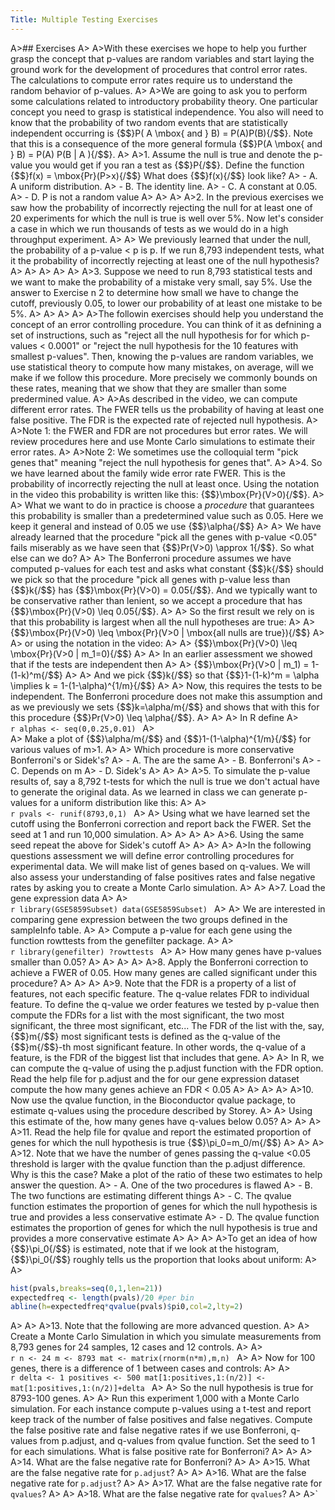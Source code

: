```yaml
---
Title: Multiple Testing Exercises
---
```


A>## Exercises
A>
A>With these exercises we hope to help you further grasp the concept that p-values are random variables and start laying the ground work for the development of procedures that control error rates. The calculations to compute error rates require us to understand the random behavior of p-values.
A>
A>We are going to ask you to perform some calculations related to introductory probability theory. One particular concept you need to grasp is statistical independence. You also will need to know that the probability of two random events that are statistically independent occurring is {$$}P( A \mbox{ and } B) = P(A)P(B){/$$}. Note that this is a consequence of the more general formula {$$}P(A \mbox{ and } B) = P(A) P(B | A ){/$$}.
A>
A>1. Assume the null is true and denote the p-value you would get if you ran a test as {$$}P{/$$}. Define the function {$$}f(x) = \mbox{Pr}(P>x){/$$} What does {$$}f(x){/$$} look like?
A>    - A. A uniform distribution.
A>    - B. The identity line.
A>    - C. A constant at 0.05.
A>    - D. P is not a random value
A>
A>
A>
A>2. In the previous exercises we saw how the probability of incorrectly rejecting the null for at least one of 20 experiments for which the null is true is well over 5%. Now let's consider a case in which we run thousands of tests as we would do in a high throughput experiment. 
A>
A>    We previously learned that under the null, the probability of a p-value < p is p. If we run 8,793 independent tests, what it the probability of incorrectly rejecting at least one of the null hypothesis? 
A>
A>
A>
A>
A>
A>3. Suppose we need to run 8,793 statistical tests and we want to make the probability of a mistake very small, say 5%. Use the answer to Exercise n 2 to determine how small we have to change the cutoff, previously 0.05, to lower our probability of at least one mistake to be 5%. 
A>
A>
A>
A>
A>The followin exercises should help you understand the concept of an error controlling procedure. You can think of it as defnining a set of instructions, such as "reject all the null hypothesis for  for which p-values < 0.0001" or "reject the null hypothesis for the 10 features with smallest p-values". Then, knowing the p-values are random variables, we use statistical theory to compute how many mistakes, on average, will we make if we follow this procedure. More precisely we commonly bounds on these rates, meaning that we show that they are smaller than some predermined value.
A>
A>As described in the video, we can compute different error rates. The FWER tells us the probability of having at least one false positive. The FDR is the expected rate of rejected null hypothesis.
A>
A>Note 1: the FWER and FDR are not procedures but error rates. We will review procedures here and use Monte Carlo simulations to estimate their error rates.
A>
A>Note 2: We sometimes use the colloquial term "pick genes that" meaning "reject the null hypothesis for genes that".
A>
A>4. So we have learned about the family wide error rate FWER. This is the probability of incorrectly rejecting the null at least once. Using the notation in the video this probability is written like this: {$$}\mbox{Pr}(V>0){/$$}. 
A>
A>    What we want to do in practice is choose a _procedure_ that guarantees this probability is smaller than a predetermined value such as 0.05. Here we keep it general and instead of 0.05 we use {$$}\alpha{/$$} 
A>
A>    We have already learned that the procedure "pick all the genes with p-value <0.05" fails  miserably as we have seen that {$$}Pr(V>0) \approx 1{/$$}. So what else can we do?
A>
A>    The Bonferroni procedure assumes we have computed p-values for each test and asks what constant {$$}k{/$$} should we pick so that the procedure "pick all genes with p-value less than {$$}k{/$$} has {$$}\mbox{Pr}(V>0) = 0.05{/$$}. And we typically want to be conservative rather than lenient, so we accept a procedure that has {$$}\mbox{Pr}(V>0) \leq 0.05{/$$}. 
A>
A>    So the first result we rely on is that this probability is largest when all the null hypotheses are true:
A>
A>    {$$}\mbox{Pr}(V>0) \leq \mbox{Pr}(V>0 | \mbox{all nulls are true}){/$$}
A>
A>    or using the notation in the video:
A>
A>    {$$}\mbox{Pr}(V>0) \leq \mbox{Pr}(V>0 | m_1=0){/$$}
A>
A>    In an earlier assessment we showed that if the tests are independent then 
A>
A>    {$$}\mbox{Pr}(V>0 | m_1) = 1-(1-k)^m{/$$}
A>
A>    And we pick {$$}k{/$$} so that {$$}1-(1-k)^m = \alpha \implies k = 1-(1-\alpha)^{1/m}{/$$}
A>
A>    Now, this requires the tests to be independent. The Bonferroni procedure does not make this assumption and as we previously we sets {$$}k=\alpha/m{/$$} and shows that with this for this procedure {$$}Pr(V>0) \leq \alpha{/$$}. 
A>
A>
A>    In R define 
A>    
    ```r
    alphas <- seq(0,0.25,0.01)
    ```
A>  
A>    Make a plot of {$$}\alpha/m{/$$} and {$$}1-(1-\alpha)^{1/m}{/$$} for various values of m>1. 
A>
A>    Which procedure is more conservative Bonferroni's or Sidek's?
A>    - A. The are the same
A>    - B. Bonferroni's
A>    - C. Depends on m
A>    - D. Sidek's
A>
A>
A>
A>5.  To simulate the p-value results of, say a 8,792 t-tests for which the null is true we don't actual have to generate the original data. As we learned in class we can generate p-values for a uniform distribution like this:
A>
A>    
    ```r
    pvals <- runif(8793,0,1)
    ```
A>
A>    Using what we have learned set the cutoff using the Bonferroni correction and report back the FWER. Set the seed at 1 and run 10,000 simulation.
A>
A>
A>
A>
A>6. Using the same seed repeat the above for Sidek's cutoff
A>
A>
A> 
A>
A>In the following questions assessment we will define error controlling procedures for experimental data. We will make list of genes based on q-values. We will also assess your understanding of false positives rates and false negative rates by asking you to create a Monte Carlo simulation.
A>
A>
A>7. Load the gene expression data
A>
A>    
    ```r
    library(GSE5859Subset)
    data(GSE5859Subset)
    ```
A>
A>    We are interested in comparing gene expression between the two groups defined in the sampleInfo table. 
A>
A>    Compute a p-value for each gene using the function rowttests from the genefilter package.
A>
A>    
    ```r
    library(genefilter)
    ?rowttests
    ```
A>
A>    How many genes have p-values smaller than 0.05?
A>
A>
A>
A>
A>8. Apply the Bonferroni correction to achieve a FWER of 0.05. How many genes are called significant under this procedure?
A>
A>
A>
A>9. Note that the FDR is a property of a list of features, not each specific feature. The q-value relates FDR to individual feature. To define the q-value we order features we tested by p-value then compute the FDRs for a list with the most significant, the two most significant, the three most significant, etc... The FDR of the list with the, say, {$$}m{/$$} most significant tests is defined as the q-value of the {$$}m{/$$}-th most significant feature. In other words, the q-value of a feature, is the FDR of the biggest list that includes that gene.
A>
A>    In R, we can compute the q-value of using the p.adjust function with the FDR option. Read the help file for p.adjust and the for our gene expression dataset compute the how many genes achieve an FDR < 0.05
A>
A>
A>
A>
A>10. Now use the qvalue function, in the Bioconductor qvalue package, to estimate q-values using the procedure described by Storey. 
A>
A>    Using this estimate of the, how many genes have q-values below 0.05?
A>
A>
A>
A>11. Read the help file for qvalue and report the estimated proportion of genes for which the null hypothesis is true {$$}\pi_0=m_0/m{/$$}
A>
A>
A>
A>12. Note that we have the number of genes passing the q-value <0.05 threshold is larger with the qvalue function than the p.adjust difference. Why is this the case? Make a plot of the ratio of these two estimates to help answer the question.
A>    - A. One of the two procedures is flawed
A>    - B. The two functions are estimating different things
A>    - C. The qvalue function estimates the proportion of genes for which the null hypothesis is true and provides a less conservative estimate
A>    - D. The qvalue function estimates the proportion of genes for which the null hypothesis is true and provides a more conservative estimate
A>
A>
A>
A>To get an idea of how {$$}\pi_0{/$$} is estimated, note that if we look at the histogram, {$$}\pi_0{/$$} roughly tells us the proportion that looks about uniform:
A>
A>
```r
hist(pvals,breaks=seq(0,1,len=21))
expectedfreq <- length(pvals)/20 #per bin
abline(h=expectedfreq*qvalue(pvals)$pi0,col=2,lty=2)
```
A>
A>
A>13. Note that the following are more advanced question.
A>
A>    Create a Monte Carlo Simulation in which you simulate measurements from 8,793 genes for 24 samples, 12 cases and 12 controls. 
A>
A>    
    ```r
    n <- 24
    m <- 8793
    mat <- matrix(rnorm(n*m),m,n)
    ```
A>
A>    Now for 100 genes, there is a difference of 1 between cases and controls:
A>
A>    
    ```r
    delta <- 1
    positives <- 500
    mat[1:positives,1:(n/2)] <- mat[1:positives,1:(n/2)]+delta
    ```
A>
A>    So the null hypothesis is true for 8793-100 genes.
A>
A>    Run this experiment 1,000 with a Monte Carlo simulation. For each instance compute p-values using a t-test and report keep track of the number of false positives and false negatives. Compute the false positive rate and false negative rates if we use Bonferroni, q-values from p.adjust, and  q-values from qvalue function. Set the seed to 1 for each simulations. What is false positive rate for Bonferroni?
A>
A>
A>
A>14. What are the false negative rate for Bonferroni?
A>
A>
A>15. What are the false negative rate for `p.adjust`?
A>
A>
A>16. What are the false negative rate for `p.adjust`?
A>
A>
A>17. What are the false negative rate for `qvalues`?
A>
A>
A>18. What are the false negative rate for `qvalues`?
A>
A>`
